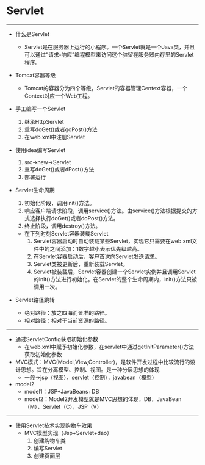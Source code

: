 # Servlet

---

- 什么是Servlet
	- Servlet是在服务器上运行的小程序。一个Servlet就是一个Java类，并且可以通过“请求-响应”编程模型来访问这个驻留在服务器内存里的Servlet程序。
	
- Tomcat容器等级
	- Tomcat的容器分为四个等级，Servlet的容器管理Centext容器，一个Context对应一个Web工程。
	
- 手工编写一个Servlet
	1. 继承HttpServlet
	2. 重写doGet()或者goPost()方法
	3. 在web.xml中注册Servlet
	
- 使用idea编写Servlet
    1. src->new->Servlet
    2. 重写doGet()或者dPost()方法
    3. 部署运行
    
- Servlet生命周期
    1. 初始化阶段，调用init()方法。
    2. 响应客户端请求阶段，调用service()方法。由service()方法根据提交的方式选择执行doGet()或者doPost()方法。
    3. 终止阶段，调用destroy()方法。
    - 在下列时刻Servlet容器装载Servlet
        1. Servlet容器启动时自动装载某些Servlet，实现它只需要在web.xml文件中的<Servlet></Servlet>之间添加：<loadon-startup>1</loadon-startup>数字越小表示优先级越高。
        2. 在Servlet容器启动后，客户首次向Servlet发送请求。
        3. Servlet类被更新后，重新装载Servlet。
        4. Servlet被装载后，Servlet容器创建一个Servlet实例并且调用Servlet的init()方法进行初始化。在Servlet的整个生命周期内，init()方法只被调用一次。
      
- Servlet路径跳转
    - 绝对路径：放之四海而皆准的路径。
    - 相对路径：相对于当前资源的路径。
    
---

- 通过ServletConfig获取初始化参数
    - 在web.xml中赋予初始化参数，在servlet中通过getInitParameter()方法获取初始化参数
- MVC模式：MVC(Model,View,Controller)，是软件开发过程中比较流行的设计思想。旨在分离模型、控制、视图。是一种分层思想的体现
    - 一般->jsp（视图），servlet（控制），javabean（模型）
- model2
    - model1：JSP+JavaBeans+DB
    - model2：Model2开发模型就是MVC思想的体现，DB，JavaBean（M），Servlet（C），JSP（V）
    
---

- 使用Servlet技术实现购物车效果
    - MVC模型实现（Jsp+Servlet+dao）
        1. 创建购物车类
        2. 编写Servlet
        3. 创建页面层